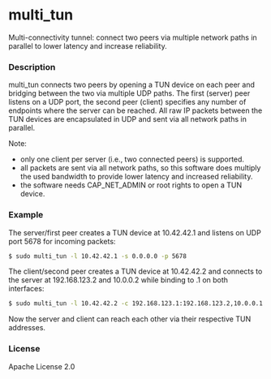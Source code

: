 # multi_tun

Multi-connectivity tunnel: connect two peers via multiple network paths in parallel to lower latency and increase reliability.

### Description

multi_tun connects two peers by opening a TUN device on each peer and bridging between the two via multiple UDP paths.
The first (server) peer listens on a UDP port, the second peer (client) specifies any number of endpoints where the server can be reached.
All raw IP packets between the TUN devices are encapsulated in UDP and sent via all network paths in parallel.

Note:
- only one client per server (i.e., two connected peers) is supported.
- all packets are sent via all network paths, so this software does multiply the used bandwidth to provide lower latency and increased reliability.
- the software needs CAP_NET_ADMIN or root rights to open a TUN device.

### Example

The server/first peer creates a TUN device at 10.42.42.1 and listens on UDP port 5678 for incoming packets:

```sh
$ sudo multi_tun -l 10.42.42.1 -s 0.0.0.0 -p 5678
```

The client/second peer creates a TUN device at 10.42.42.2 and connects to the server at 192.168.123.2 and 10.0.0.2 while binding to .1 on both interfaces:

```sh
$ sudo multi_tun -l 10.42.42.2 -c 192.168.123.1:192.168.123.2,10.0.0.1:10.0.0.2 -p 5678
```

Now the server and client can reach each other via their respective TUN addresses.

### License

Apache License 2.0
